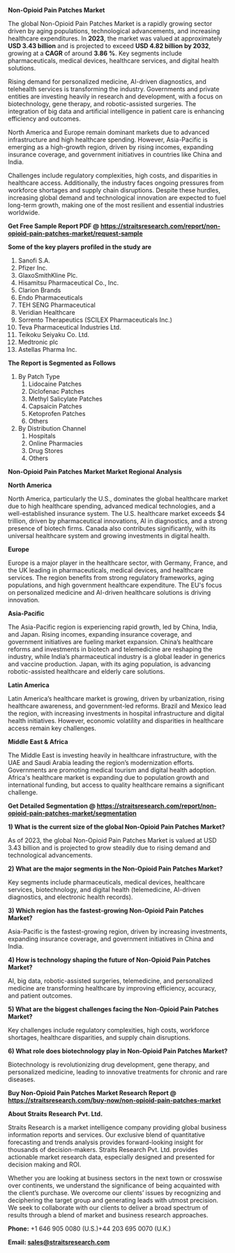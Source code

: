 <p><strong>Non-Opioid Pain Patches Market</strong></p>
<p>The global Non-Opioid Pain Patches Market is a rapidly growing sector driven by aging populations, technological advancements, and increasing healthcare expenditures. In <strong>2023</strong>, the market was valued at approximately <strong>USD 3.43 billion</strong> and is projected to exceed <strong>USD 4.82 billion</strong><strong> by 2032</strong>, growing at a <strong>CAGR</strong> of around <strong>3.86 %</strong>. Key segments include pharmaceuticals, medical devices, healthcare services, and digital health solutions.</p>
<p>Rising demand for personalized medicine, AI-driven diagnostics, and telehealth services is transforming the industry. Governments and private entities are investing heavily in research and development, with a focus on biotechnology, gene therapy, and robotic-assisted surgeries. The integration of big data and artificial intelligence in patient care is enhancing efficiency and outcomes.</p>
<p>North America and Europe remain dominant markets due to advanced infrastructure and high healthcare spending. However, Asia-Pacific is emerging as a high-growth region, driven by rising incomes, expanding insurance coverage, and government initiatives in countries like China and India.</p>
<p>Challenges include regulatory complexities, high costs, and disparities in healthcare access. Additionally, the industry faces ongoing pressures from workforce shortages and supply chain disruptions. Despite these hurdles, increasing global demand and technological innovation are expected to fuel long-term growth, making one of the most resilient and essential industries worldwide.</p>
<p><strong>Get Free Sample Report PDF @ <a href=https://straitsresearch.com/report/non-opioid-pain-patches-market/request-sample>https://straitsresearch.com/report/non-opioid-pain-patches-market/request-sample</a></strong></p>
<div><strong>Some of the key players profiled in the study are</strong></div>
<p><ol>
<li>Sanofi S.A.</li>
<li>Pfizer Inc.</li>
<li>GlaxoSmithKline Plc.</li>
<li>Hisamitsu Pharmaceutical Co., Inc.</li>
<li>Clarion Brands</li>
<li>Endo Pharmaceuticals</li>
<li>TEH SENG Pharmaceutical</li>
<li>Veridian Healthcare</li>
<li>Sorrento Therapeutics (SCILEX Pharmaceuticals Inc.)</li>
<li>Teva Pharmaceutical Industries Ltd.</li>
<li>Teikoku Seiyaku Co. Ltd.</li>
<li>Medtronic plc</li>
<li>Astellas Pharma Inc.</li>
</ol></p>
<p><strong>The Report is Segmented as Follows</strong></p>
<p><ol>
<li>By Patch Type
<ol>
<li>Lidocaine Patches</li>
<li>Diclofenac Patches</li>
<li>Methyl Salicylate Patches</li>
<li>Capsaicin Patches</li>
<li>Ketoprofen Patches</li>
<li>Others</li>
</ol>
</li>
<li>By Distribution Channel
<ol>
<li>Hospitals</li>
<li>Online Pharmacies</li>
<li>Drug Stores</li>
<li>Others</li>
</ol>
</li>
</ol></p>
<p><strong>Non-Opioid Pain Patches Market Market Regional Analysis</strong></p>
<p><strong>North America</strong></p>
<p>North America, particularly the U.S., dominates the global healthcare market due to high healthcare spending, advanced medical technologies, and a well-established insurance system. The U.S. healthcare market exceeds $4 trillion, driven by pharmaceutical innovations, AI in diagnostics, and a strong presence of biotech firms. Canada also contributes significantly, with its universal healthcare system and growing investments in digital health.</p>
<p><strong>Europe</strong></p>
<p>Europe is a major player in the healthcare sector, with Germany, France, and the UK leading in pharmaceuticals, medical devices, and healthcare services. The region benefits from strong regulatory frameworks, aging populations, and high government healthcare expenditure. The EU's focus on personalized medicine and AI-driven healthcare solutions is driving innovation.</p>
<p><strong>Asia-Pacific</strong></p>
<p>The Asia-Pacific region is experiencing rapid growth, led by China, India, and Japan. Rising incomes, expanding insurance coverage, and government initiatives are fueling market expansion. China&rsquo;s healthcare reforms and investments in biotech and telemedicine are reshaping the industry, while India&rsquo;s pharmaceutical industry is a global leader in generics and vaccine production. Japan, with its aging population, is advancing robotic-assisted healthcare and elderly care solutions.</p>
<p><strong>Latin America</strong></p>
<p>Latin America&rsquo;s healthcare market is growing, driven by urbanization, rising healthcare awareness, and government-led reforms. Brazil and Mexico lead the region, with increasing investments in hospital infrastructure and digital health initiatives. However, economic volatility and disparities in healthcare access remain key challenges.</p>
<p><strong>Middle East &amp; Africa</strong></p>
<p>The Middle East is investing heavily in healthcare infrastructure, with the UAE and Saudi Arabia leading the region&rsquo;s modernization efforts. Governments are promoting medical tourism and digital health adoption. Africa's healthcare market is expanding due to population growth and international funding, but access to quality healthcare remains a significant challenge.</p>
<p><strong>Get Detailed Segmentation @ <a href=https://straitsresearch.com/report/non-opioid-pain-patches-market/segmentation>https://straitsresearch.com/report/non-opioid-pain-patches-market/segmentation</a></strong></p>
<p><strong>1) What is the current size of the global Non-Opioid Pain Patches Market?</strong></p>
<p>As of 2023, the global Non-Opioid Pain Patches Market is valued at USD 3.43 billion and is projected to grow steadily due to rising demand and technological advancements.</p>
<p><strong>2) What are the major segments in the Non-Opioid Pain Patches Market?</strong></p>
<p>Key segments include pharmaceuticals, medical devices, healthcare services, biotechnology, and digital health (telemedicine, AI-driven diagnostics, and electronic health records).</p>
<p><strong>3) Which region has the fastest-growing Non-Opioid Pain Patches Market?</strong></p>
<p>Asia-Pacific is the fastest-growing region, driven by increasing investments, expanding insurance coverage, and government initiatives in China and India.</p>
<p><strong>4) How is technology shaping the future of Non-Opioid Pain Patches Market?</strong></p>
<p>AI, big data, robotic-assisted surgeries, telemedicine, and personalized medicine are transforming healthcare by improving efficiency, accuracy, and patient outcomes.</p>
<p><strong>5) What are the biggest challenges facing the Non-Opioid Pain Patches Market?</strong></p>
<p>Key challenges include regulatory complexities, high costs, workforce shortages, healthcare disparities, and supply chain disruptions.</p>
<p><strong>6) What role does biotechnology play in Non-Opioid Pain Patches Market?</strong></p>
<p>Biotechnology is revolutionizing drug development, gene therapy, and personalized medicine, leading to innovative treatments for chronic and rare diseases.</p>
<p><strong>Buy Non-Opioid Pain Patches Market Research Report @ <a href=https://straitsresearch.com/buy-now/non-opioid-pain-patches-market>https://straitsresearch.com/buy-now/non-opioid-pain-patches-market</a></strong></p>
<p><strong>About Straits Research Pvt. Ltd.</strong></p>
<p>Straits Research is a market intelligence company providing global business information reports and services. Our exclusive blend of quantitative forecasting and trends analysis provides forward-looking insight for thousands of decision-makers. Straits Research Pvt. Ltd. provides actionable market research data, especially designed and presented for decision making and ROI.</p>
<p>Whether you are looking at business sectors in the next town or crosswise over continents, we understand the significance of being acquainted with the client&rsquo;s purchase. We overcome our clients&rsquo; issues by recognizing and deciphering the target group and generating leads with utmost precision. We seek to collaborate with our clients to deliver a broad spectrum of results through a blend of market and business research approaches.</p>
<p><strong><strong>Phone:</strong></strong> +1 646 905 0080 (U.S.)+44 203 695 0070 (U.K.)</p>
<p><strong><strong>Email: </strong></strong><a href=mailto:sales@straitsresearch.com><strong><u><strong>sales@straitsresearch.com</strong></u></strong></a></p>
